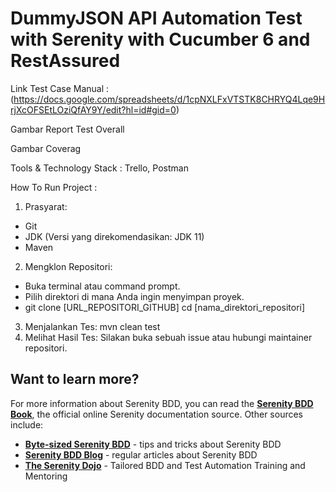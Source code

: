 # DummyJSON API Automation Test with Serenity with Cucumber 6 and RestAssured # 

Link Test Case Manual : (https://docs.google.com/spreadsheets/d/1cpNXLFxVTSTK8CHRYQ4Lqe9HrjXcOFSEtLOziQfAY9Y/edit?hl=id#gid=0)

Gambar Report Test Overall

Gambar Coverag

Tools & Technology Stack : Trello, Postman

How To Run Project : 
1. Prasyarat:
* Git
* JDK (Versi yang direkomendasikan: JDK 11)
* Maven
2. Mengklon Repositori:
* Buka terminal atau command prompt.
* Pilih direktori di mana Anda ingin menyimpan proyek.
* git clone [URL_REPOSITORI_GITHUB] cd [nama_direktori_repositori]
3. Menjalankan Tes: mvn clean test
4. Melihat Hasil Tes: Silakan buka sebuah issue atau hubungi maintainer repositori.


## Want to learn more?
For more information about Serenity BDD, you can read the [**Serenity BDD Book**](https://serenity-bdd.github.io/theserenitybook/latest/index.html), the official online Serenity documentation source. Other sources include:
* **[Byte-sized Serenity BDD](https://www.youtube.com/channel/UCav6-dPEUiLbnu-rgpy7_bw/featured)** - tips and tricks about Serenity BDD
* [**Serenity BDD Blog**](https://johnfergusonsmart.com/category/serenity-bdd/) - regular articles about Serenity BDD
* [**The Serenity Dojo**](https://www.serenity-dojo.com) - Tailored BDD and Test Automation Training and Mentoring
